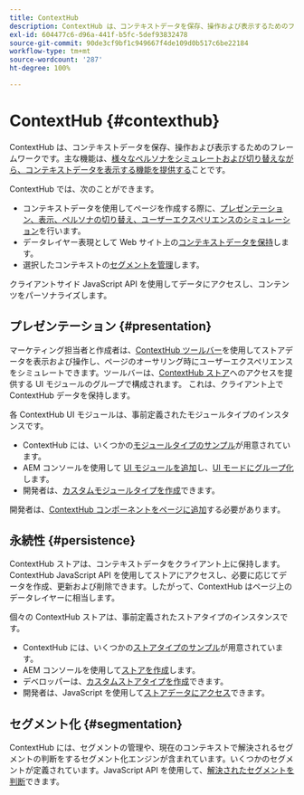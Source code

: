 ```yaml
---
title: ContextHub
description: ContextHub は、コンテキストデータを保存、操作および表示するためのフレームワークです。
exl-id: 604477c6-d96a-441f-b5fc-5def93832478
source-git-commit: 90de3cf9bf1c949667f4de109d0b517c6be22184
workflow-type: tm+mt
source-wordcount: '287'
ht-degree: 100%

---
```


# ContextHub {#contexthub}

ContextHub は、コンテキストデータを保存、操作および表示するためのフレームワークです。主な機能は、[様々なペルソナをシミュレートおよび切り替えながら、コンテキストデータを表示する機能を提供する](/help/sites-cloud/authoring/personalization/contexthub.md)ことです。

ContextHub では、次のことができます。

* コンテキストデータを使用してページを作成する際に、[プレゼンテーション、表示、ペルソナの切り替え、ユーザーエクスペリエンスのシミュレーション](#presentation)を行います。
* データレイヤー表現として Web サイト上の[コンテキストデータを保持](#persistence)します。
* 選択したコンテキストの[セグメントを管理](#segmentation)します。

クライアントサイド JavaScript API を使用してデータにアクセスし、コンテンツをパーソナライズします。

## プレゼンテーション {#presentation}

マーケティング担当者と作成者は、[ContextHub ツールバー](/help/sites-cloud/authoring/personalization/contexthub.md)を使用してストアデータを表示および操作し、ページのオーサリング時にユーザーエクスペリエンスをシミュレートできます。ツールバーは、[ContextHub ストア](#persistence)へのアクセスを提供する UI モジュールのグループで構成されます。 これは、クライアント上で ContextHub データを保持します。

各 ContextHub UI モジュールは、事前定義されたモジュールタイプのインスタンスです。

* ContextHub には、いくつかの[モジュールタイプのサンプル](sample-modules.md)が用意されています。
* AEM コンソールを使用して [UI モジュールを追加](configuring-contexthub.md#adding-a-ui-module)し、[UI モードにグループ化](configuring-contexthub.md#adding-a-ui-mode)します。
* 開発者は、[カスタムモジュールタイプを作成](extending-contexthub.md#creating-contexthub-ui-module-types)できます。

開発者は、[ContextHub コンポーネントをページに追加](configuring-contexthub.md)する必要があります。

## 永続性 {#persistence}

ContextHub ストアは、コンテキストデータをクライアント上に保持します。ContextHub JavaScript API を使用してストアにアクセスし、必要に応じてデータを作成、更新および削除できます。したがって、ContextHub はページ上のデータレイヤーに相当します。

個々の ContextHub ストアは、事前定義されたストアタイプのインスタンスです。

* ContextHub には、いくつかの[ストアタイプのサンプル](sample-stores.md)が用意されています。
* AEM コンソールを使用して[ストアを作成](configuring-contexthub.md#creating-a-contexthub-store)します。
* デベロッパーは、[カスタムストアタイプを作成](extending-contexthub.md#creating-custom-store-candidates)できます。
* 開発者は、JavaScript を使用して[ストアデータにアクセス](adding-contexthub.md#interacting-with-contexthub-stores)できます。

## セグメント化 {#segmentation}

ContextHub には、セグメントの管理や、現在のコンテキストで解決されるセグメントの判断をするセグメント化エンジンが含まれています。いくつかのセグメントが定義されています。JavaScript API を使用して、[解決されたセグメントを判断](adding-contexthub.md#determining-resolved-contexthub-segments)できます。
